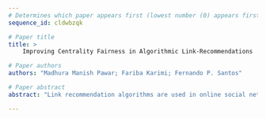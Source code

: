 ```yaml
--- 
# Determines which paper appears first (lowest number (0) appears first)
sequence_id: cldwbzqk

# Paper title 
title: >
	Improving Centrality Fairness in Algorithmic Link-Recommendations

# Paper authors 
authors: "Madhura Manish Pawar; Fariba Karimi; Fernando P. Santos"

# Paper abstract 
abstract: "Link recommendation algorithms are used in online social networks to recommend new connections (e.g., friends or followees) to users. These algorithms can reduce the visibility of certain demographic groups. Recent approaches aim at adapting embedding-based methods to create unbiased network representations which, in turn, can be used to recommend connections in a fairer way. It remains unclear how these methods affect the network centrality of groups in social networks. Here, we evaluate how recommendations based on Fairwalk (a well-known method to generate fair graph embeddings) impact groups' betweenness centrality. We find that Fairwalk only ensures fair betweenness centrality for a narrow combination of group homophily. We propose a new method (Adaptive-alpha) that ensures fair centrality of various sensitive groups while maintaining similar utility when evaluated on synthetic networks and an empirical social network."

--- 
```

